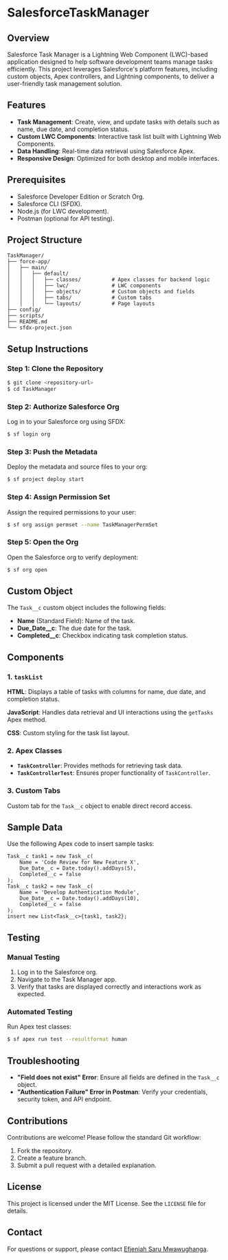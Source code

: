 # SalesforceTaskManager

## Overview
Salesforce Task Manager is a Lightning Web Component (LWC)-based application designed to help software development teams manage tasks efficiently. This project leverages Salesforce's platform features, including custom objects, Apex controllers, and Lightning components, to deliver a user-friendly task management solution.

## Features
- **Task Management**: Create, view, and update tasks with details such as name, due date, and completion status.
- **Custom LWC Components**: Interactive task list built with Lightning Web Components.
- **Data Handling**: Real-time data retrieval using Salesforce Apex.
- **Responsive Design**: Optimized for both desktop and mobile interfaces.

## Prerequisites
- Salesforce Developer Edition or Scratch Org.
- Salesforce CLI (SFDX).
- Node.js (for LWC development).
- Postman (optional for API testing).

## Project Structure
```
TaskManager/
├── force-app/
│   ├── main/
│   │   ├── default/
│   │   │   ├── classes/          # Apex classes for backend logic
│   │   │   ├── lwc/              # LWC components
│   │   │   ├── objects/          # Custom objects and fields
│   │   │   ├── tabs/             # Custom tabs
│   │   │   └── layouts/          # Page layouts
├── config/
├── scripts/
├── README.md
└── sfdx-project.json
```

## Setup Instructions

### Step 1: Clone the Repository
```bash
$ git clone <repository-url>
$ cd TaskManager
```

### Step 2: Authorize Salesforce Org
Log in to your Salesforce org using SFDX:
```bash
$ sf login org
```

### Step 3: Push the Metadata
Deploy the metadata and source files to your org:
```bash
$ sf project deploy start
```

### Step 4: Assign Permission Set
Assign the required permissions to your user:
```bash
$ sf org assign permset --name TaskManagerPermSet
```

### Step 5: Open the Org
Open the Salesforce org to verify deployment:
```bash
$ sf org open
```

## Custom Object
The `Task__c` custom object includes the following fields:
- **Name** (Standard Field): Name of the task.
- **Due_Date__c**: The due date for the task.
- **Completed__c**: Checkbox indicating task completion status.

## Components

### 1. `taskList`
**HTML**:
Displays a table of tasks with columns for name, due date, and completion status.

**JavaScript**:
Handles data retrieval and UI interactions using the `getTasks` Apex method.

**CSS**:
Custom styling for the task list layout.

### 2. Apex Classes
- **`TaskController`**: Provides methods for retrieving task data.
- **`TaskControllerTest`**: Ensures proper functionality of `TaskController`.

### 3. Custom Tabs
Custom tab for the `Task__c` object to enable direct record access.

## Sample Data
Use the following Apex code to insert sample tasks:
```apex
Task__c task1 = new Task__c(
    Name = 'Code Review for New Feature X',
    Due_Date__c = Date.today().addDays(5),
    Completed__c = false
);
Task__c task2 = new Task__c(
    Name = 'Develop Authentication Module',
    Due_Date__c = Date.today().addDays(10),
    Completed__c = false
);
insert new List<Task__c>{task1, task2};
```

## Testing

### Manual Testing
1. Log in to the Salesforce org.
2. Navigate to the Task Manager app.
3. Verify that tasks are displayed correctly and interactions work as expected.

### Automated Testing
Run Apex test classes:
```bash
$ sf apex run test --resultformat human
```

## Troubleshooting
- **"Field does not exist" Error**: Ensure all fields are defined in the `Task__c` object.
- **"Authentication Failure" Error in Postman**: Verify your credentials, security token, and API endpoint.

## Contributions
Contributions are welcome! Please follow the standard Git workflow:
1. Fork the repository.
2. Create a feature branch.
3. Submit a pull request with a detailed explanation.

## License
This project is licensed under the MIT License. See the `LICENSE` file for details.

## Contact
For questions or support, please contact [Efjeniah Saru Mwawughanga](mailto:esaru008@gmail.com).

